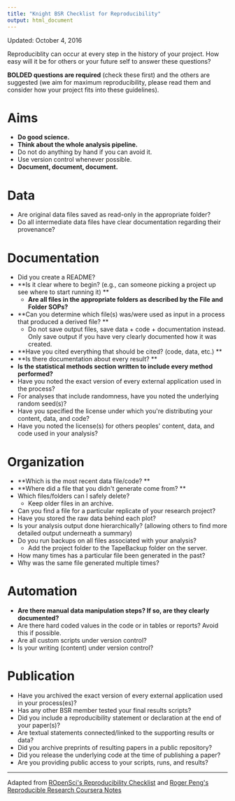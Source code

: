 ```yaml
---
title: "Knight BSR Checklist for Reproducibility"
output: html_document
---
```


Updated: October 4, 2016

Reproduciblity can occur at every step in the history of your project. How easy will it be for others or your future self to answer these questions?

**BOLDED questions are required** (check these first) and the others are suggested (we aim for maximum reproducibility, please read them and consider how your project fits into these guidelines).

# Aims

- **Do good science.**
- **Think about the whole analysis pipeline.**
- Do not do anything by hand if you can avoid it.
- Use version control whenever possible.
- **Document, document, document.**

# Data

- Are original data files saved as read-only in the appropriate folder?
- Do all intermediate data files have clear documentation regarding their provenance?

# Documentation
 
- Did you create a README? 
- **Is it clear where to begin? (e.g., can someone picking a project up see where to start running it) **
  + **Are all files in the appropriate folders as described by the File and Folder SOPs?**
- **Can you determine which file(s) was/were used as input in a process that produced a derived file? **
  + Do not save output files, save data + code + documentation instead. Only save output if you have very clearly documented how it was created.
- **Have you cited everything that should be cited? (code, data, etc.) **
- **Is there documentation about every result? **
- **Is the statistical methods section written to include every method performed?**
- Have you noted the exact version of every external application used in the process? 
- For analyses that include randomness, have you noted the underlying random seed(s)? 
- Have you specified the license under which you're distributing your content, data, and code? 
- Have you noted the license(s) for others peoples' content, data, and code used in your analysis? 
 
# Organization
 
 - **Which is the most recent data file/code? **
 - **Where did a file that you didn't generate come from? **
 - Which files/folders can I safely delete? 
    + Keep older files in an archive.
 - Can you find a file for a particular replicate of your research project? 
 - Have you stored the raw data behind each plot? 
 - Is your analysis output done hierarchically? (allowing others to find more detailed output underneath a summary) 
 - Do you run backups on all files associated with your analysis? 
    + Add the project folder to the TapeBackup folder on the server.
 - How many times has a particular file been generated in the past? 
 - Why was the same file generated multiple times? 
 
 
# Automation
 
 - **Are there manual data manipulation steps? If so, are they clearly documented?**
 - Are there hard coded values in the code or in tables or reports? Avoid this if possible.
 - Are all custom scripts under version control? 
 - Is your writing (content) under version control? 
 
# Publication
 
 - Have you archived the exact version of every external application used in your process(es)? 
 - Has any other BSR member tested your final results scripts?
 - Did you include a reproducibility statement or declaration at the end of your paper(s)? 
 - Are textual statements connected/linked to the supporting results or data? 
 - Did you archive preprints of resulting papers in a public repository? 
 - Did you release the underlying code at the time of publishing a paper? 
 - Are you providing public access to your scripts, runs, and results? 
 
 
---------

Adapted from [ROpenSci's Reproducibility Checklist](http://ropensci.github.io/reproducibility-guide/sections/checklist/) and [Roger Peng's Reproducible Research Coursera Notes ](https://github.com/DataScienceSpecialization/courses/blob/master/05_ReproducibleResearch/Checklist/Reproducible%20Research%20Checklist.pdf)
